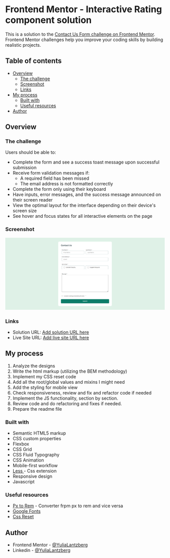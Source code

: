 # Frontend Mentor - Interactive Rating component solution

This is a solution to the [Contact Us Form challenge on Frontend Mentor](https://www.frontendmentor.io/challenges/contact-form--G-hYlqKJj). Frontend Mentor challenges help you improve your coding skills by building realistic projects.

## Table of contents

- [Overview](#overview)
  - [The challenge](#the-challenge)
  - [Screenshot](#screenshot)
  - [Links](#links)
- [My process](#my-process)
  - [Built with](#built-with)
  - [Useful resources](#useful-resources)
- [Author](#author)

## Overview

### The challenge

Users should be able to:

- Complete the form and see a success toast message upon successful submission
- Receive form validation messages if:
  - A required field has been missed
  - The email address is not formatted correctly
- Complete the form only using their keyboard
- Have inputs, error messages, and the success message announced on their screen reader
- View the optimal layout for the interface depending on their device's screen size
- See hover and focus states for all interactive elements on the page

### Screenshot

![](assets/images/screenshot.png)

### Links

- Solution URL: [Add solution URL here](https://github.com/YuliaLantzberg/contact-form_fm)
- Live Site URL: [Add live site URL here](https://yulialantzberg.github.io/interactive-rating-component_fm/)

## My process

1. Analyze the designs
2. Write the html markup (utilizing the BEM methodology)
3. Implement my CSS reset code
4. Add all the root/global values and mixins I might need
5. Add the styling for mobile view
6. Check responsiveness, review and fix and refactor code if needed
7. Implement the JS functionality, section by section.
8. Review code and do refactoring and fixes if needed.
9. Prepare the readme file

### Built with

- Semantic HTML5 markup
- CSS custom properties
- Flexbox
- CSS Grid
- CSS Fluid Typography
- CSS Animation
- Mobile-first workflow
- [Less ](https://lesscss.org/) - Css extension
- Responsive design
- Javascript

### Useful resources

- [Px to Rem](https://nekocalc.com/px-to-rem-converter) - Converter frpm px to rem and vice versa
- [Google Fonts](https://fonts.google.com/)
- [Css Reset](https://www.joshwcomeau.com/css/custom-css-reset/#one-box-sizing-model-2)

## Author

- Frontend Mentor - [@YuliaLantzberg](https://www.frontendmentor.io/profile/YuliaLantzberg)
- Linkedin - [@YuliaLantzberg](https://www.linkedin.com/in/yulia-lantzberg/)
